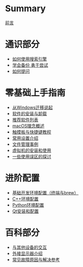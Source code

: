 # Summary

[前言](README.md)

# 通识部分

- [如何使用搜索引擎](./Common/SearchEngineHowTo.md)
- [学会备份 勇于尝试](./Common/BackupAndTry.md)
- [如何提问]()

# 零基础上手指南

- [从Windows迁移说起](./ForVeryBeginners/SwitchFromWindows.md)
- [软件的安装与卸载]()
- [推荐软件列表]()
- [macOS理念概述]()
- [触摸板与快捷键教程]()
- [常用设置介绍]()
- [文件管理事例]()
- [虚拟机的安装和使用]()
- [一些使用误区的探讨]()

# 进阶配置

- [基础开发环境配置（终端与brew）](./Advanced/developmentEnvFromScratch.md)
- [C++环境配置]()
- [Python环境配置]()
- [Qt安装和配置]()

# 百科部分

- [与其他设备的交互]()
- [外接显示器介绍]()
- [常见故障原因与解决参考]()

